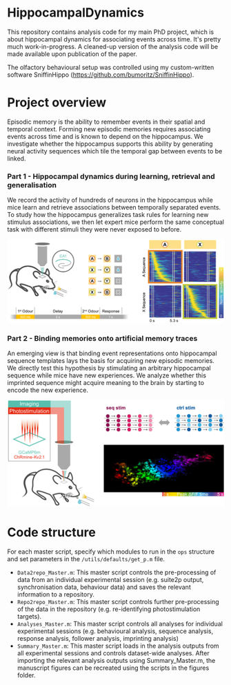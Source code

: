 # HippocampalDynamics

This repository contains analysis code for my main PhD project, which is about hippocampal dynamics for associating events across time. It's pretty much work-in-progress. A cleaned-up version of the analysis code will be made available upon publication of the paper.

The olfactory behavioural setup was controlled using my custom-written software SniffinHippo (https://github.com/bumoritz/SniffinHippo).


# Project overview

Episodic memory is the ability to remember events in their spatial and temporal context. Forming new episodic memories requires associating events across time and is known to depend on the hippocampus. We investigate whether the hippocampus supports this ability by generating neural activity sequences which tile the temporal gap between events to be linked. 


### Part 1 - Hippocampal dynamics during learning, retrieval and generalisation
We record the activity of hundreds of neurons in the hippocampus while mice learn and retrieve associations between temporally separated events. To study how the hippocampus generalizes task rules for learning new stimulus associations, we then let expert mice perform the same conceptual task with different stimuli they were never exposed to before.

<p align="center">
  <img src="/img/ProjectOverview_Part1.png" width="700">
</p>


### Part 2 - Binding memories onto artificial memory traces
An emerging view is that binding event representations onto hippocampal sequence templates lays the basis for acquiring new episodic memories. We directly test this hypothesis by stimulating an arbitrary hippocampal sequence while mice have new experiences. We analyze whether this imprinted sequence might acquire meaning to the brain by starting to encode the new experience.

<p align="center">
  <img src="/img/ProjectOverview_Part2.png" width="700">
</p>


# Code structure

For each master script, specify which modules to run in the `ops` structure and set parameters in the `/utils/defaults/get_p.m` file.

* `Data2repo_Master.m`: This master script controls the pre-processing of data from an individual experimental session (e.g. suite2p output, synchronisation data, behaviour data) and saves the relevant information to a repository.
* `Repo2repo_Master.m`: This master script controls further pre-processing of the data in the repository (e.g. re-identifying photostimulation targets).
* `Analyses_Master.m`: This master script controls all analyses for individual experimental sessions (e.g. behavioural analysis, sequence analysis, response analysis, follower analysis, imprinting analysis)
* `Summary_Master.m`: This master script loads in the analysis outputs from all experimental sessions and controls dataset-wide analyses. After importing the relevant analysis outputs using Summary_Master.m, the manuscript figures can be recreated using the scripts in the figures folder.
